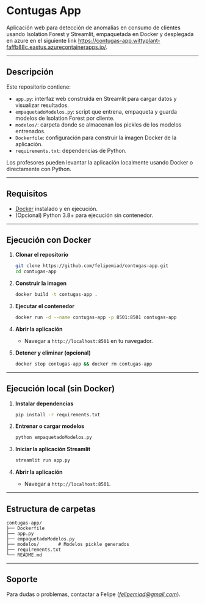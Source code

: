 # Contugas App

Aplicación web para detección de anomalías en consumo de clientes usando Isolation Forest y Streamlit, empaquetada en Docker y desplegada en azure en el siguiente link https://contugas-app.wittyplant-faffb88c.eastus.azurecontainerapps.io/.

---

## Descripción

Este repositorio contiene:

* `app.py`: interfaz web construida en Streamlit para cargar datos y visualizar resultados.
* `empaquetadoModelos.py`: script que entrena, empaqueta y guarda modelos de Isolation Forest por cliente.
* `modelos/`: carpeta donde se almacenan los pickles de los modelos entrenados.
* `Dockerfile`: configuración para construir la imagen Docker de la aplicación.
* `requirements.txt`: dependencias de Python.

Los profesores pueden levantar la aplicación localmente usando Docker o directamente con Python.

---

## Requisitos

* [Docker](https://www.docker.com/) instalado y en ejecución.
* (Opcional) Python 3.8+ para ejecución sin contenedor.

---

## Ejecución con Docker

1. **Clonar el repositorio**

   ```bash
   git clone https://github.com/felipemiad/contugas-app.git
   cd contugas-app
   ```

2. **Construir la imagen**

   ```bash
   docker build -t contugas-app .
   ```

3. **Ejecutar el contenedor**

   ```bash
   docker run -d --name contugas-app -p 8501:8501 contugas-app
   ```

4. **Abrir la aplicación**

   * Navegar a `http://localhost:8501` en tu navegador.

5. **Detener y eliminar (opcional)**

   ```bash
   docker stop contugas-app && docker rm contugas-app
   ```

---

## Ejecución local (sin Docker)

1. **Instalar dependencias**

   ```bash
   pip install -r requirements.txt
   ```

2. **Entrenar o cargar modelos**

   ```bash
   python empaquetadoModelos.py
   ```

3. **Iniciar la aplicación Streamlit**

   ```bash
   streamlit run app.py
   ```

4. **Abrir la aplicación**

   * Navegar a `http://localhost:8501`.

---

## Estructura de carpetas

```
contugas-app/
├── Dockerfile
├── app.py
├── empaquetadoModelos.py
├── modelos/       # Modelos pickle generados
├── requirements.txt
└── README.md
```

---

## Soporte

Para dudas o problemas, contactar a Felipe (*[felipemiad@gmail.com](mailto:jf.cortesc1@uniandes.edu.co)*).
